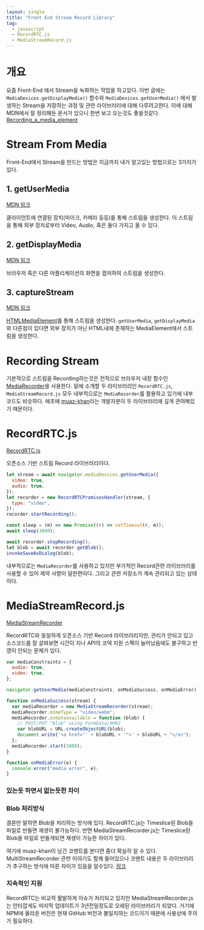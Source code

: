 ```yaml
---
layout: single
title: "Front End Stream Record Library"
tag:
  - javascript
  - RecordRTC.js
  - MediaStreamRecord.js
---
```


# 개요

요즘 Front-End 에서 Stream을 녹화하는 작업을 하고있다. 이번 글에는 `MediaDevices.getDisplayMedia()` 함수와 `MediaDevices.getUserMedia()` 에서 발생하는 Stream을 저장하는 과정 및 관련 라이브러리에 대해 다루려고한다. 이에 대해 MDN에서 잘 정리해둔 문서가 있으니 한번 보고 오는것도 좋을것같다. [Recording_a_media_element](https://developer.mozilla.org/en-US/docs/Web/API/MediaStream_Recording_API/Recording_a_media_element)

# Stream From Media

Front-End에서 Stream을 만드는 방법은 지금까지 내가 알고있는 방법으로는 3가지가 있다.

## 1. getUserMedia

[MDN 링크](https://developer.mozilla.org/en-US/docs/Web/API/MediaDevices/getUserMedia)

클라이언트에 연결된 장치(마이크, 카메라 등등)를 통해 스트림을 생성한다. 이 스트림을 통해 외부 장치로부터 Video, Audio, 혹은 둘다 가지고 올 수 있다.

## 2. getDisplayMedia

[MDN 링크](https://developer.mozilla.org/en-US/docs/Web/API/MediaDevices/getDisplayMedia)

브라우저 혹은 다른 어플리케이션의 화면을 캡처하여 스트림을 생성한다.

## 3. captureStream

[MDN 링크](https://developer.mozilla.org/en-US/docs/Web/API/HTMLMediaElement/captureStream)

[HTMLMediaElement](https://developer.mozilla.org/en-US/docs/Web/API/HTMLMediaElement)를 통해 스트림을 생성한다. `getUserMedia`, `getDisplayMedia`와 다른점이 있다면 외부 장치가 아닌 HTML내에 존재하는 MediaElement에서 스트림을 생성한다.

# Recording Stream

기본적으로 스트림을 Recording하는것은 전적으로 브라우저 내장 함수인 [MediaRecorder](https://developer.mozilla.org/en-US/docs/Web/API/MediaRecorder)을 사용한다. 밑에 소개할 두 라이브러리인 `RecordRTC.js`, `MediaStreamRecord.js` 모두 내부적으로는 `MediaRecorder`를 활용하고 있기에 내부 코드도 비슷하다. 애초에 [muaz-khan](https://github.com/muaz-khan)라는 개발자분이 두 라이브러리에 깊게 관여해있기 때문이다.

# RecordRTC.js

[RecordRTC.js](https://recordrtc.org/)

오픈소스 기반 스트림 Record 라이브러리이다.

```js
let stream = await navigator.mediaDevices.getUserMedia({
  video: true,
  audio: true,
});
let recorder = new RecordRTCPromisesHandler(stream, {
  type: "video",
});
recorder.startRecording();

const sleep = (m) => new Promise((r) => setTimeout(r, m));
await sleep(3000);

await recorder.stopRecording();
let blob = await recorder.getBlob();
invokeSaveAsDialog(blob);
```

내부적으로는 `MediaRecorder`를 사용하고 있지만 부가적인 Record관련 라이브러리를 사용할 수 있어 제약 사항이 덜한편이다. 그리고 관련 저장소가 계속 관리되고 있는 상태이다.

# MediaStreamRecord.js

[MediaStreamRecorder](https://github.com/streamproc/MediaStreamRecorder)

RecordRTC와 동일하게 오픈소스 기반 Record 라이브러리지만, 관리가 안되고 있고 소스코드를 잘 살펴보면 시간이 지나 API의 코덱 지원 스펙이 늘어났음에도 불구하고 반영이 안되는 문제가 있다.

```js
var mediaConstraints = {
  audio: true,
  video: true,
};

navigator.getUserMedia(mediaConstraints, onMediaSuccess, onMediaError);

function onMediaSuccess(stream) {
  var mediaRecorder = new MediaStreamRecorder(stream);
  mediaRecorder.mimeType = "video/webm";
  mediaRecorder.ondataavailable = function (blob) {
    // POST/PUT "Blob" using FormData/XHR2
    var blobURL = URL.createObjectURL(blob);
    document.write('<a href="' + blobURL + '">' + blobURL + "</a>");
  };
  mediaRecorder.start(3000);
}

function onMediaError(e) {
  console.error("media error", e);
}
```

### 있는듯 하면서 없는듯한 차이

### Blob 처리방식

결론만 말하면 Blob을 처리하는 방식에 있다. RecordRTC.js는 Timeslice된 Blob을 파일로 만들면 재생이 불가능하다. 반면 MediaStreamRecorder.js는 Timeslice된 Blob을 파일로 만들게되면 재생이 가능한 차이가 있다.

여기에 muaz-khan이 남긴 코멘트를 본다면 좀더 확실히 알 수 있다. MultiStreamRecorder 관련 이야기도 함께 들어있으나 코멘트 내용은 두 라이브러리가 추구하는 방식에 따른 차이가 있음을 알수있다. [링크](https://github.com/muaz-khan/RecordRTC/issues/134#issuecomment-228486551)

### 지속적인 지원

RecordRTC는 비교적 활발하게 이슈가 처리되고 있지만 MediaStreamRecorder.js는 안타깝게도 마지막 업데이트가 3년전일정도로 오래된 라이브러리가 되었다. 거기에 NPM에 올라온 버전은 현재 GitHub 버전과 불일치하는 코드이기 때문에 사용상에 주의가 필요하다.
